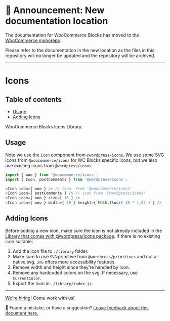 # 📣 Announcement: New documentation location

The documentation for WooCommerce Blocks has moved to the [WooCommerce monorepo](https://github.com/woocommerce/woocommerce/tree/trunk/plugins/woocommerce-blocks/docs/).

Please refer to the documentation in the new location as the files in this repository will no longer be updated and the repository will be archived.

---

# Icons <!-- omit in toc -->

## Table of contents <!-- omit in toc -->

-   [Usage](#usage)
-   [Adding Icons](#adding-icons)

WooCommerce Blocks Icons Library.

## Usage

Note we use the `Icon` component from `@wordpress/icons`. We use some SVG icons from `@woocommerce/icons` for WC Blocks specific icons, but we also use existing icons from `@wordpress/icons`.

```js
import { woo } from '@woocommerce/icons';
import { Icon, postComments } from '@wordpress/icons';

<Icon icon={ woo } /> // icon  from '@woocommerce/icons'
<Icon icon={ postComments } /> // icon from '@wordpress/icons'
<Icon icon={ woo } size={ 16 } />
<Icon icon={ woo } width={ 20 } height={ Math.floor( 20 * 1.67 ) } />
```

## Adding Icons

Before adding a new icon, make sure the icon is not already included in the [Library that comes with @wordpress/icons package](https://wordpress.github.io/gutenberg/?path=/story/icons-icon--library). If there is no existing icon suitable:

1. Add the icon file to `./library` folder.
2. Make sure to use `SVG` primitive from `@wordpress/primitives` and not a native svg. `SVG` offers more accessibility features.
3. Remove width and height since they're handled by Icon.
4. Remove any hardcoded colors on the svg. If necessary, use `CurrentColor`.
5. Export the Icon in `./library/index.js`.

<!-- FEEDBACK -->

---

[We're hiring!](https://woocommerce.com/careers/) Come work with us!

🐞 Found a mistake, or have a suggestion? [Leave feedback about this document here.](https://github.com/woocommerce/woocommerce-gutenberg-products-block/issues/new?assignees=&labels=type%3A+documentation&template=--doc-feedback.md&title=Feedback%20on%20./docs/README.md)

<!-- /FEEDBACK -->
